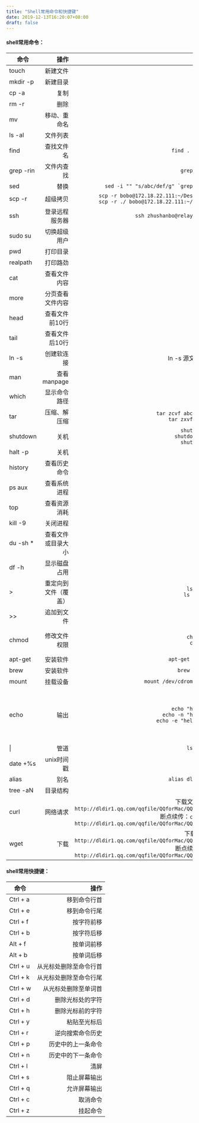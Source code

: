 ```yaml
---
title: "Shell常用命令和快捷键"
date: 2019-12-13T16:20:07+08:00
draft: false
---
```


#### shell常用命令：
| 命令      | 操作   |  举例  |说明|
| -------- | -----:  | ----:  |---|
|touch     |新建文件|||
|mkdir -p  |新建目录|||
|cp -a     |复制|||
|rm -r     |删除|||
|mv        |移动、重命名|||
|ls -al    |文件列表|||
|find      |查找文件名|`find . -name "abc"`||
|grep -rin |文件内查找|`grep -rin abc .`||
|sed       |替换|`` sed -i "" "s/abc/def/g" `grep -rl abc .` ``||
|scp -r    |超级拷贝|`scp -r bobo@172.18.22.111:~/Desktop/abc ./`<br>`scp -r ./ bobo@172.18.22.111:~/Desktop/abc`||
|ssh       |登录远程服务器|`ssh zhushanbo@relay01.damai.cn`||
|sudo su   |切换超级用户|||
|pwd       |打印目录|||
|realpath  |打印路劲|||
|cat       |查看文件内容|||
|more      |分页查看文件内容|||
|head      |查看文件前10行|||
|tail      |查看文件后10行|||
|ln -s     |创建软连接|ln -s 源文件 目标文件||
|man       |查看manpage|`man ls`||
|which     |显示命令路径|`which ls`||
|tar       |压缩、解压缩|`tar zcvf abc.tar.gz abc`<br>`tar zxvf abc.tar.gz`||
|shutdown  |关机|`shutdown -h now`<br>`shutdown -h 20:25`<br>`shutdown -h +10`||
|halt -p   |关机|||
|history   |查看历史命令|||
|ps aux    |查看系统进程|||
|top       |查看资源消耗|||
|kill -9   |关闭进程|||
|du -sh *  |查看文件或目录大小|||
|df -h     |显示磁盘占用|||
|>         |重定向到文件（覆盖）|`ls > test.log`<br>`ls 1> test.log`||
|>>        |追加到文件|||
|chmod     |修改文件权限|`chmod 777 abc`<br>`chmod +x abc`|r=4，w=2，x=1|
|apt-get   |安装软件|`apt-get install abc`||
|brew      |安装软件|`brew install abc`||
|mount     |挂载设备|`mount /dev/cdrom /mnt/cdrom`||
|echo      |输出|`echo "hello world"`<br>`echo -n "hello world"`<br>`echo -e "hello \nworld"`|-n不换行，-e识别转义字符|
|\|        |管道|`ls \| grep abc`||
|date +%s  |unix时间戳|||
|alias     |别名|`alias dl='trash -F'`||
|tree -aN  |目录结构|||
|curl      |网络请求|下载文件：`curl -O http://dldir1.qq.com/qqfile/QQforMac/QQ_V5.4.0.dmg`<br>断点续传：`curl -O -C - http://dldir1.qq.com/qqfile/QQforMac/QQ_V5.4.0.dmg`||
|wget      |下载|下载文件：`wget http://dldir1.qq.com/qqfile/QQforMac/QQ_V5.4.0.dmg`<br>断点续传：`wget -c http://dldir1.qq.com/qqfile/QQforMac/QQ_V5.4.0.dmg`||

#### shell常用快捷键：
| 命令      | 操作   |
| -------- | -----: |
|Ctrl + a  |移到命令行首|
|Ctrl + e  |移到命令行尾|
|Ctrl + f  |按字符前移|
|Ctrl + b  |按字符后移|
|Alt + f   |按单词前移|
|Alt + b   |按单词后移|
|Ctrl + u  |从光标处删除至命令行首|
|Ctrl + k  |从光标处删除至命令行尾|
|Ctrl + w  |从光标处删除至单词首|
|Ctrl + d  |删除光标处的字符|
|Ctrl + h  |删除光标前的字符|
|Ctrl + y  |粘贴至光标后|
|Ctrl + r  |逆向搜索命令历史|
|Ctrl + p  |历史中的上一条命令|
|Ctrl + n  |历史中的下一条命令|
|Ctrl + l  |清屏|
|Ctrl + s  |阻止屏幕输出|
|Ctrl + q  |允许屏幕输出|
|Ctrl + c  |取消命令|
|Ctrl + z  |挂起命令|